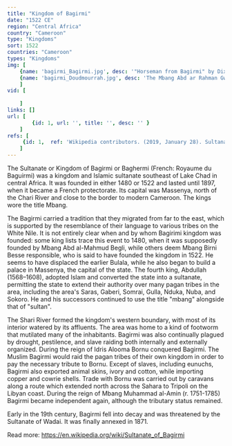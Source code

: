 ```yaml
---
title: "Kingdom of Bagirmi"
date: "1522 CE"
region: "Central Africa"
country: "Cameroon" 
type: "Kingdoms"
sort: 1522
countries: "Cameroon"
types: "Kingdoms"
img: [
    {name: 'bagirmi_Bagirmi.jpg', desc: '"Horseman from Bagirmi" by Dixon Denham, 1823.'},
    {name: 'bagirmi_Doudmourrah.jpg', desc: 'The Mbang Abd ar Rahman Gwaranga (Left), c. 1918.'}
    ]
vid: [
        
    ]
links: []
url: [
        {id: 1, url: '', title: '', desc: '' }
    ]
refs: [
     {id: 1,  ref: 'Wikipedia contributors. (2019, January 28). Sultanate of Bagirmi. In Wikipedia, The Free Encyclopedia. Retrieved 19:50, February 3, 2019, from ', url: 'https://en.wikipedia.org/w/index.php?title=Sultanate_of_Bagirmi&oldid=880686308'}
    ]
---
```

The Sultanate or Kingdom of Bagirmi or Baghermi (French: Royaume du Baguirmi) was a kingdom and Islamic sultanate southeast of Lake Chad in central Africa. It was founded in either 1480 or 1522 and lasted until 1897, when it became a French protectorate. Its capital was Massenya, north of the Chari River and close to the border to modern Cameroon. The kings wore the title Mbang.

The Bagirmi carried a tradition that they migrated from far to the east, which is supported by the resemblance of their language to various tribes on the White Nile. It is not entirely clear when and by whom Bagirimi kingdom was founded: some king lists trace this event to 1480, when it was supposedly founded by Mbang Abd al-Mahmud Begli, while others deem Mbang Birni Besse responsible, who is said to have founded the kingdom in 1522. He seems to have displaced the earlier Bulala, while he also began to build a palace in Massenya, the capital of the state. The fourth king, Abdullah (1568–1608), adopted Islam and converted the state into a sultanate, permitting the state to extend their authority over many pagan tribes in the area, including the area's Saras, Gaberi, Somrai, Gulla, Nduka, Nuba, and Sokoro. He and his successors continued to use the title "mbang" alongside that of "sultan".

The Shari River formed the kingdom's western boundary, with most of its interior watered by its affluents. The area was home to a kind of footworm that mutilated many of the inhabitants. Bagirmi was also continually plagued by drought, pestilence, and slave raiding both internally and externally organized. During the reign of Idris Alooma Bornu conquered Bagirmi. The Muslim Bagirmi would raid the pagan tribes of their own kingdom in order to pay the necessary tribute to Bornu. Except of slaves, including eunuchs, Bagirmi also exported animal skins, ivory and cotton, while importing copper and cowrie shells. Trade with Bornu was carried out by caravans along a route which extended north across the Sahara to Tripoli on the Libyan coast. During the reign of Mbang Muhammad al-Amin (r. 1751-1785) Bagirmi became independent again, although the tributary status remained.

Early in the 19th century, Bagirmi fell into decay and was threatened by the Sultanate of Wadai. It was finally annexed in 1871.

Read more:
https://en.wikipedia.org/wiki/Sultanate_of_Bagirmi